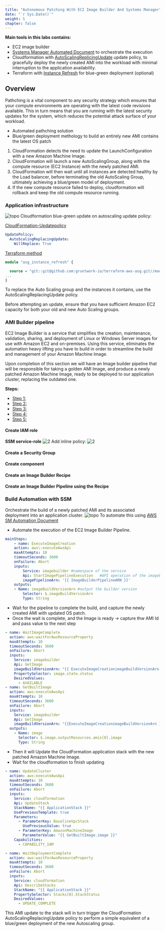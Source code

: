 ```yaml
---
title: "Autonomous Patching With EC2 Image Builder And Systems Manager"
date: "`r Sys.Date()`"
weight: 5
chapter: false
---
```


**Main tools in this labs contains:**

- EC2 image builder
- [Systems Manager Automated Document](https://aws.amazon.com/systems-manager/) to orchestrate the execution
- Cloudformation with [AutoScalingReplicingUpdate](https://docs.aws.amazon.com/AWSCloudFormation/latest/UserGuide/aws-attribute-updatepolicy.html) update policy, to gracefully deploy the newly created AMI into the workload with minimal interruption to the application availability.
- Terraform with [Instance Refresh](https://docs.aws.amazon.com/autoscaling/ec2/userguide/instance-refresh-overview.html) for blue-green deployment (optional)

## Overview

Pathching is a vital component to any security strategy which ensures that your compute environments are operating with the latest code revisions available. This in turn means that you are running with the latest security updates for the system, which reduces the potential attack surface of your workload.

- Automated pathching solution
- Blue/green deployment methology to build an entirely new AMI contains the latest OS patch

1. CloudFormation detects the need to update the LaunchConfiguration with a new Amazon Machine Image.
2. CloudFormation will launch a new AutoScalingGroup, along with the compute resource (EC2 Instance) with the newly patched AMI.
3. CloudFormation will then wait until all instances are detected healthy by the Load balancer, before terminating the old AutoScaling Group, ultimately achieving a blue/green model of deployment.
4. If the new compute resource failed to deploy, cloudformation will rollback and keep the old compute resource running.

### Application infrastructure

![topo](/AWS-Security-Workshop/images/well_4/topo.png)
Cloudformation blue-green update on autoscaling update policy:

[CloudFormation-Updatepolicy](https://docs.aws.amazon.com/AWSCloudFormation/latest/UserGuide/aws-attribute-updatepolicy.html)

```yaml
UpdatePolicy:
  AutoScalingReplacingUpdate:
    WillReplace: True
```

[Terraform method](https://github.com/orgs/gruntwork-io/discussions/800)

```tf
module "asg_instance_refresh" {

  source = "git::git@github.com:gruntwork-io/terraform-aws-asg.git//modules/asg-instance-refresh?ref=v0.21.15"
...
}
```

To replace the Auto Scaling group and the instances it contains, use the AutoScalingReplacingUpdate policy.

Before attempting an update, ensure that you have sufficient Amazon EC2 capacity for both your old and new Auto Scaling groups.

### AMI Builder pipeline

EC2 Image Builder is a service that simplifies the creation, maintenance, validation, sharing, and deployment of Linux or Windows Server images for use with Amazon EC2 and on-premises. Using this service, eliminates the automation heavy lifting you have to build in order to streamline the build and management of your Amazon Machine Image.

Upon completion of this section we will have an Image builder pipeline that will be responsible for taking a golden AMI Image, and produce a newly patched Amazon Machine Image, ready to be deployed to our application cluster, replacing the outdated one.

**Steps:**

- [Step 1: ](#create-iam-role)
- [Step 2: ](#create-a-security-group)
- [Step 3: ](#create-component)
- [Step 4: ](#create-an-image-builder-recipe)
- [Step 5: ](#create-an-image-builder-pipeline-using-the-recipe)

#### Create IAM role

**SSM service-role**
![2](/AWS-Security-Workshop/images/well_4/2-2.PNG)
Add inline policy:
![2](/AWS-Security-Workshop/images/well_4/2-3.PNG)

#### Create a Security Group

#### Create component

#### Create an Image Builder Recipe

#### Create an Image Builder Pipeline using the Recipe

### Build Automation with SSM

Orchestrate the build of a newly patched AMI and its associated deployment into an application cluster.
![topo](/AWS-Security-Workshop/images/well_4/topo2.png)
To automate this using [AWS SM Automation Document](https://docs.aws.amazon.com/systems-manager/latest/userguide/automation-documents.html)

- Automate the execution of the EC2 Image Builder Pipeline.

```yaml
mainSteps:
    - name: ExecuteImageCreation
    action: aws\:executeAwsApi
    maxAttempts: 10
    timeoutSeconds: 3600
    onFailure: Abort
    inputs:
        Service: imagebuilder #namespace of the service
        Api: StartImagePipelineExecution   #API operation of the imagebuilder
        imagePipelineArn: '{{ ImageBuilderPipelineARN }}'
    outputs:
    - Name: imageBuildVersionArn #output the builder version
        Selector: $.imageBuildVersionArn
        Type: String

```

- Wait for the pipeline to complete the build, and capture the newly created AMI with updated OS patch.
- Once the wait is complete, and the Image is ready -> capture thw AMI Id and pass value to the next step

```yaml
- name: WaitImageComplete
  action: aws:waitForAwsResourceProperty
  maxAttempts: 10
  timeoutSeconds: 3600
  onFailure: Abort
  inputs:
    Service: imagebuilder
    Api: GetImage
    imageBuildVersionArn: "{{ ExecuteImageCreationimageBuildVersionArn }}"
    PropertySelector: image.state.status
    DesiredValues:
      - AVAILABLE
- name: GetBuiltImage
  action: aws:executeAwsApi
  maxAttempts: 10
  timeoutSeconds: 3600
  onFailure: Abort
  inputs:
    Service: imagebuilder
    Api: GetImage
    imageBuildVersionArn: "{{ExecuteImageCreationimageBuildVersionArn }}"
  outputs:
    - Name: image
      Selector: $.image.outputResources.amis[0].image
      Type: String
```

- Then it will Update the CloudFormation application stack with the new patched Amazon Machine Image.
- Wait for the cloudformation to finish updating

```yaml
- name: UpdateCluster
  action: aws:executeAwsApi
  maxAttempts: 10
  timeoutSeconds: 3600
  onFailure: Abort
  inputs:
    Service: cloudformation
    Api: UpdateStack
    StackName: "{{ ApplicationStack }}"
    UsePreviousTemplate: true
    Parameters:
      - ParameterKey: BaselineVpcStack
        UsePreviousValue: true
      - ParameterKey: AmazonMachineImage
        ParameterValue: "{{ GetBuiltImage.image }}"
    Capabilities:
      - CAPABILITY_IAM

- name: WaitDeploymentComplete
  action: aws:waitForAwsResourceProperty
  maxAttempts: 10
  timeoutSeconds: 3600
  onFailure: Abort
  inputs:
    Service: cloudformation
    Api: DescribeStacks
    StackName: "{{ ApplicationStack }}"
    PropertySelector: Stacks[0].StackStatus
    DesiredValues:
      - UPDATE_COMPLETE
```

This AMI update to the stack will in turn trigger the CloudFormation AutoScalingReplacingUpdate policy to perform a simple equivalent of a blue/green deployment of the new Autoscaling group.
